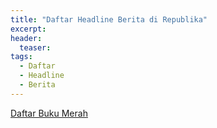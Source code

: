 ```yaml
---
title: "Daftar Headline Berita di Republika"
excerpt:
header:
  teaser:
tags: 
  - Daftar
  - Headline
  - Berita
---
```


[Daftar Buku Merah](https://tubagusmakbark.github.io/DaftarHeadline/ "Hati-hati di Petrus")


